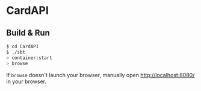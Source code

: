 # CardAPI #

## Build & Run ##

```sh
$ cd CardAPI
$ ./sbt
> container:start
> browse
```

If `browse` doesn't launch your browser, manually open [http://localhost:8080/](http://localhost:8080/) in your browser.
